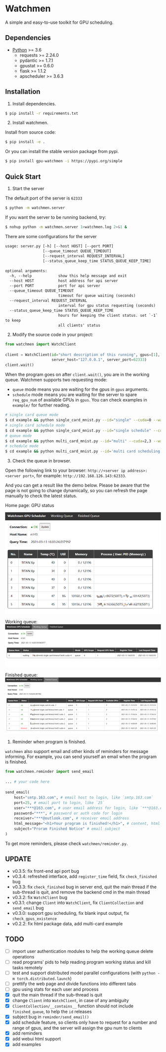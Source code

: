 # Watchmen
A simple and easy-to-use toolkit for GPU scheduling.

## Dependencies
- [Python](https://www.python.org/downloads/) >= 3.6
  - requests >= 2.24.0
  - pydantic >= 1.7.1
  - gpustat >= 0.6.0
  - flask >= 1.1.2
  - apscheduler >= 3.6.3

## Installation

1. Install dependencies. 
```bash
$ pip install -r requirements.txt
```

2. Install watchmen.

Install from source code:
```bash
$ pip install -e .
```

Or you can install the stable version package from pypi.
```bash
$ pip install gpu-watchmen -i https://pypi.org/simple
```

## Quick Start
1. Start the server

The default port of the server is `62333`
```bash
$ python -m watchmen.server
```

If you want the server to be running backend, try:
```bash
$ nohup python -m watchmen.server 1>watchmen.log 2>&1 &
```

There are some configurations for the server
```
usage: server.py [-h] [--host HOST] [--port PORT]
                 [--queue_timeout QUEUE_TIMEOUT]
                 [--request_interval REQUEST_INTERVAL]
                 [--status_queue_keep_time STATUS_QUEUE_KEEP_TIME]

optional arguments:
  -h, --help            show this help message and exit
  --host HOST           host address for api server
  --port PORT           port for api server
  --queue_timeout QUEUE_TIMEOUT
                        timeout for queue waiting (seconds)
  --request_interval REQUEST_INTERVAL
                        interval for gpu status requesting (seconds)
  --status_queue_keep_time STATUS_QUEUE_KEEP_TIME
                        hours for keeping the client status. set `-1` to keep
                        all clients' status
```

2. Modify the source code in your project:

```python
from watchmen import WatchClient

client = WatchClient(id="short description of this running", gpus=[1],
                     server_host="127.0.0.1", server_port=62333)
client.wait()
```

When the program goes on after `client.wait()`, you are in the working queue.
Watchmen supports two requesting mode:
- `queue` mode means you are waiting for the gpus in `gpus` arguments.
- `schedule` mode means you are waiting for the server to spare `req_gpu_num` of available GPUs in `gpus`.
You can check examples in `example/` for further reading.

```bash
# single card queue mode
$ cd example && python single_card_mnist.py --id="single" --cuda=0 --wait
# single card schedule mode
$ cd example && python single_card_mnist.py --id="single schedule" --cuda=0,2,3 --req_gpu_num=1 --wait_mode="schedule" --wait
# queue mode
$ cd example && python multi_card_mnist.py --id="multi" --cuda=2,3 --wait
# schedule mode
$ cd example && python multi_card_mnist.py --id='multi card scheduling wait' --cuda=1,0,3 --req_gpu_num=2 --wait="schedule"
```

3. Check the queue in browser.

Open the following link to your browser: `http://<server ip address>:<server port>`, for example: `http://192.168.126.143:62333`.

And you can get a result like the demo below.
Please be aware that the page is not going to change dynamically, so you can refresh the page manually to check the latest status.

Home page: GPU status

![HomePage](homepage.png)

Working queue:
![WorkingQueue](working_queue.png)

Finished queue:
![FinishedQueue](finished_queue.png)


1. Reminder when program is finished.

`watchmen` also support email and other kinds of reminders for message informing.
For example, you can send yourself an email when the program is finished.

```python
from watchmen.reminder import send_email

... # your code here

send_email(
    host="smtp.163.com", # email host to login, like `smtp.163.com`
    port=25, # email port to login, like `25`
    user="***@163.com", # user email address for login, like `***@163.com`
    password="***", # password or auth code for login
    receiver="***@outlook.com", # receiver email address
    html_message="<h1>Your program is finished!</h1>", # content, html format supported
    subject="Proram Finished Notice" # email subject
)
```

To get more reminders, please check `watchmen/reminder.py`.

## UPDATE
- v0.3.5: fix front-end api port bug
- v0.3.4: refreshed interface, add `register_time` field, fix `check_finished` bug
- v0.3.3: fix `check_finished` bug in server end, quit the main thread if the sub-thread is quit, and remove the backend cmd in the main thread
- v0.3.2: fix `WatchClient` bug
- v0.3.1: change `Client` into `WatchClient`, fix `ClientCollection` and `send_email` bug
- v0.3.0: support gpu scheduling, fix blank input output, fix `check_gpus_existence`
- v0.2.2: fix html package data, add multi-card example

## TODO
- [ ] import user authentication modules to help the working queue delete operations
- [ ] read programs' pids to help reading program working status and kill tasks remotely
- [ ] test and support distributed model parallel configurations (with `python -m torch.distributed.launch`)
- [ ] prettify the web page and divide functions into different tabs
- [ ] gpu using stats for each user and process
- [x] quit the main thread if the sub-thread is quit
- [x] change `Client` into `WatchClient`, in case of any ambiguity
- [x] `ClientCollection/__contains__` function should not include `finished_queue`, to help the `id` releases
- [x] subject bug in `reminder/send_email()`
- [x] add schedule feature, so clients only have to request for a number and range of gpus, and the server will assign the gpu num to clients
- [x] add reminders
- [x] add webui html support
- [x] add examples
